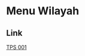 # Menu Wilayah

## Link

[TPS 001](https://github.com/gigit-pemilu/pemilu-2024-94-papua-tengah/tree/main/pileg-dpr/hitung-suara/sub/94-papua-tengah/sub/05-puncak/sub/19-mabugi/sub/2006-kabuki/sub/001-tps)


